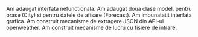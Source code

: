 Am adaugat interfata nefunctionala.
Am adaugat doua clase model, pentru orase (City) si pentru datele de afisare (Forecast).
Am imbunatatit interfata grafica.
Am construit mecanisme de extragere JSON din API-ul openweather.
Am construit mecanisme de lucru cu fisiere de intrare.